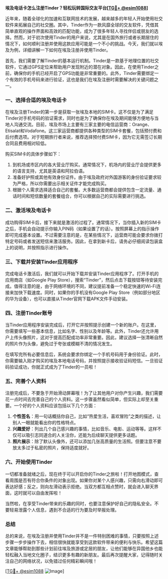 **埃及电话卡怎么注册Tinder？轻松玩转国际交友平台[[TG💪+ @esim1088](https://t.me/s/esim1088)]**

近年来，随着全球化的加速和互联网技术的发展，越来越多的年轻人开始使用社交软件来拓展自己的社交圈。其中，Tinder作为一款风靡全球的交友软件，凭借其简单直观的操作界面和高效的匹配功能，成为了很多年轻人寻找伴侣或朋友的选择。然而，对于初次使用Tinder的用户来说，尤其是在国外旅行或者长期居住的情况下，如何顺利注册并使用这款应用可能是一个不小的挑战。今天，我们就以埃及为例，详细讲解一下如何在埃及注册并使用Tinder。

首先，我们需要了解Tinder的基本运行机制。Tinder是一款基于地理位置的社交软件，它通过GPS定位来帮助用户发现附近的潜在对象。因此，在使用Tinder之前，确保你的手机已经开启了GPS功能是非常重要的。此外，Tinder需要绑定一个有效的手机号码来进行验证，这也是我们在埃及注册时需要解决的关键问题之一。

### **一、选择合适的埃及电话卡**

在埃及注册Tinder的第一步是获取一张埃及本地的SIM卡。这不仅是为了满足Tinder对手机号码的验证需求，同时也是为了确保你在埃及期间能够方便地与当地人沟通交流。目前，埃及市场上主要有三家主要的电信运营商：Orange、Etisalat和Vodafone。这三家运营商都提供各种类型的SIM卡套餐，包括预付费和后付费选项。对于短期旅行者来说，推荐选择预付费SIM卡，因为它无需签订长期合同且费用相对较低。

购买SIM卡的具体步骤如下：
1. 到机场或市区内的各大营业厅购买。通常情况下，机场内的营业厅会提供更多的语言支持，尤其是英语和阿拉伯语。
2. 准备好护照或其他有效身份证件。由于埃及政府对外国游客的身份验证要求较为严格，所以你需要出示相关证件才能完成购买。
3. 根据个人需求选择适合自己的套餐。大多数运营商都会提供包含一定流量、通话时间和短信数量的套餐组合，你可以根据自己的实际需要进行挑选。

### **二、激活埃及电话卡**

成功购得SIM卡后，接下来就是激活的过程了。通常情况下，当你插入新的SIM卡之后，手机会自动提示你输入PIN码（如果设置了的话）。按照屏幕上的指示操作即可完成基本设置。不过需要注意的是，在某些情况下，运营商可能会要求你拨打特定号码或者发送短信来激活服务。因此，在拿到新卡后，请务必仔细阅读包装盒上的说明，并按照指示进行操作。

### **三、下载并安装Tinder应用程序**

完成电话卡激活后，我们就可以开始下载并安装Tinder应用程序了。打开手机的应用商店（如Google Play Store），搜索“Tinder”，然后点击下载按钮等待安装完成。值得注意的是，由于网络环境的不同，建议提前准备一个稳定快速的Wi-Fi连接来加快下载速度。同时，如果你的手机没有Google Play Store（例如部分地区的华为设备），也可以直接从Tinder官网下载APK文件手动安装。

### **四、注册Tinder账号**

当Tinder应用程序安装完成后，打开它并按照提示创建一个新的账户。在这里，你需要填写一些基本信息，比如名字、性别以及年龄等。此外，Tinder还允许用户上传头像照片，这对于提高匹配成功率非常重要。因此，建议选择一张清晰自然的照片作为头像，避免过于夸张或模糊不清的情况发生。

在填写完所有必要信息后，系统会要求你绑定一个手机号码用于身份验证。此时，你需要输入刚才购买的埃及本地电话号码，并按照提示接收验证码短信。一旦验证码验证成功，你就正式成为了Tinder的一员啦！

### **五、完善个人资料**

注册完成后，不要急于开始滑动屏幕哦！为了让其他用户对你产生兴趣，我们需要花一点时间去完善自己的个人资料。这一步骤虽然看似简单，但实际上却至关重要。一个好的个人资料应该包括以下几个方面：

1. **个性签名**：用一句话概括你自己，比如“热爱生活，喜欢冒险”之类的描述，让别人一眼就能看出你的性格特点。
2. **兴趣爱好**：列出几个自己感兴趣的事情，比如音乐、电影、运动等等。这样不仅可以吸引志同道合的人关注你，还能为后续聊天提供更多话题。
3. **照片展示**：除了默认头像外，还可以添加几张高质量的生活照。但要注意不要放太多过于私密的照片，保持适度就好。

### **六、开始使用Tinder**

一切都准备就绪之后，现在终于可以开启你的Tinder之旅啦！打开地图模式，查看周围是否有符合你条件的对象出现。如果你对某个人感兴趣，只需向右滑动即可表达好感；反之，则向左滑动表示拒绝。当双方都互相点赞时，就会进入聊天界面，这时就可以自由发挥啦！

当然啦，在享受Tinder带来的乐趣的同时，也要注意保护好自己的隐私安全。不要轻易泄露个人信息，遇到不合适的行为要及时举报处理。

### **总结**

总的来说，在埃及注册并使用Tinder并不是一件特别困难的事情，只要按照上述步骤一步步操作下去，相信很快就能享受到这款软件带来的便利与快乐。希望这篇文章能够帮助到那些计划前往埃及旅游或定居的朋友，让他们能够在异国他乡也能轻松融入当地文化圈子，结识更多有趣的新朋友。最后再次提醒大家，记得随时关注自己的网络状况，以免错过任何精彩瞬间哦！

[[TG💪+ @esim1088](https://t.me/s/esim1088) ![Image](https://i.postimg.cc/4NQfJmqS/Snipaste-2025-05-13-00-14-12.png)]